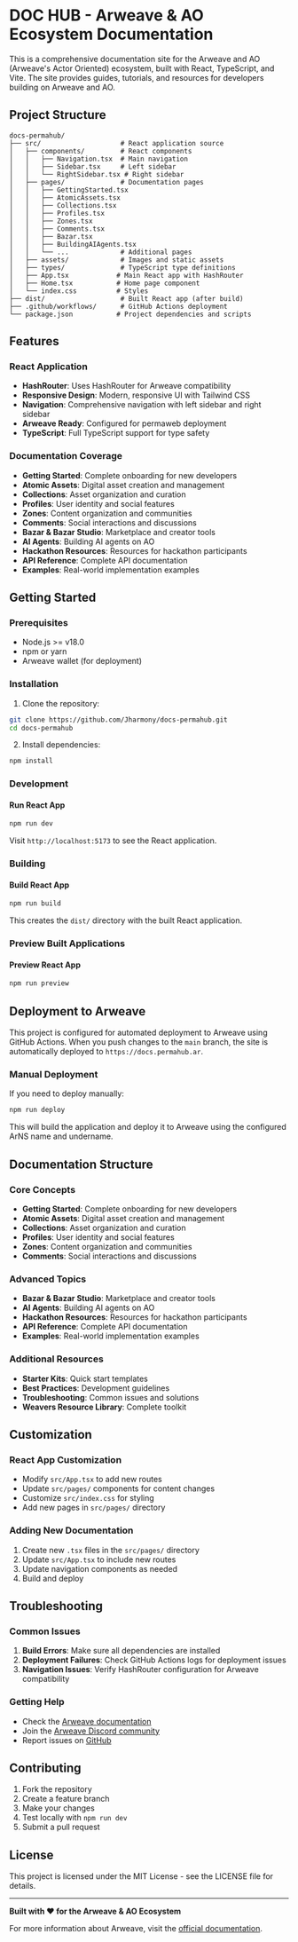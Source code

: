 # DOC HUB - Arweave & AO Ecosystem Documentation

This is a comprehensive documentation site for the Arweave and AO (Arweave's Actor Oriented) ecosystem, built with React, TypeScript, and Vite. The site provides guides, tutorials, and resources for developers building on Arweave and AO.

## Project Structure

```
docs-permahub/
├── src/                    # React application source
│   ├── components/         # React components
│   │   ├── Navigation.tsx  # Main navigation
│   │   ├── Sidebar.tsx     # Left sidebar
│   │   └── RightSidebar.tsx # Right sidebar
│   ├── pages/              # Documentation pages
│   │   ├── GettingStarted.tsx
│   │   ├── AtomicAssets.tsx
│   │   ├── Collections.tsx
│   │   ├── Profiles.tsx
│   │   ├── Zones.tsx
│   │   ├── Comments.tsx
│   │   ├── Bazar.tsx
│   │   ├── BuildingAIAgents.tsx
│   │   └── ...             # Additional pages
│   ├── assets/             # Images and static assets
│   ├── types/              # TypeScript type definitions
│   ├── App.tsx            # Main React app with HashRouter
│   ├── Home.tsx           # Home page component
│   └── index.css          # Styles
├── dist/                   # Built React app (after build)
├── .github/workflows/      # GitHub Actions deployment
└── package.json           # Project dependencies and scripts
```

## Features

### React Application
- **HashRouter**: Uses HashRouter for Arweave compatibility
- **Responsive Design**: Modern, responsive UI with Tailwind CSS
- **Navigation**: Comprehensive navigation with left sidebar and right sidebar
- **Arweave Ready**: Configured for permaweb deployment
- **TypeScript**: Full TypeScript support for type safety

### Documentation Coverage
- **Getting Started**: Complete onboarding for new developers
- **Atomic Assets**: Digital asset creation and management
- **Collections**: Asset organization and curation
- **Profiles**: User identity and social features
- **Zones**: Content organization and communities
- **Comments**: Social interactions and discussions
- **Bazar & Bazar Studio**: Marketplace and creator tools
- **AI Agents**: Building AI agents on AO
- **Hackathon Resources**: Resources for hackathon participants
- **API Reference**: Complete API documentation
- **Examples**: Real-world implementation examples

## Getting Started

### Prerequisites

- Node.js >= v18.0
- npm or yarn
- Arweave wallet (for deployment)

### Installation

1. Clone the repository:
```bash
git clone https://github.com/Jharmony/docs-permahub.git
cd docs-permahub
```

2. Install dependencies:
```bash
npm install
```

### Development

#### Run React App
```bash
npm run dev
```
Visit `http://localhost:5173` to see the React application.

### Building

#### Build React App
```bash
npm run build
```
This creates the `dist/` directory with the built React application.

### Preview Built Applications

#### Preview React App
```bash
npm run preview
```

## Deployment to Arweave

This project is configured for automated deployment to Arweave using GitHub Actions. When you push changes to the `main` branch, the site is automatically deployed to `https://docs.permahub.ar`.

### Manual Deployment

If you need to deploy manually:

```bash
npm run deploy
```

This will build the application and deploy it to Arweave using the configured ArNS name and undername.

## Documentation Structure

### Core Concepts
- **Getting Started**: Complete onboarding for new developers
- **Atomic Assets**: Digital asset creation and management
- **Collections**: Asset organization and curation
- **Profiles**: User identity and social features
- **Zones**: Content organization and communities
- **Comments**: Social interactions and discussions

### Advanced Topics
- **Bazar & Bazar Studio**: Marketplace and creator tools
- **AI Agents**: Building AI agents on AO
- **Hackathon Resources**: Resources for hackathon participants
- **API Reference**: Complete API documentation
- **Examples**: Real-world implementation examples

### Additional Resources
- **Starter Kits**: Quick start templates
- **Best Practices**: Development guidelines
- **Troubleshooting**: Common issues and solutions
- **Weavers Resource Library**: Complete toolkit

## Customization

### React App Customization
- Modify `src/App.tsx` to add new routes
- Update `src/pages/` components for content changes
- Customize `src/index.css` for styling
- Add new pages in `src/pages/` directory

### Adding New Documentation
1. Create new `.tsx` files in the `src/pages/` directory
2. Update `src/App.tsx` to include new routes
3. Update navigation components as needed
4. Build and deploy

## Troubleshooting

### Common Issues

1. **Build Errors**: Make sure all dependencies are installed
2. **Deployment Failures**: Check GitHub Actions logs for deployment issues
3. **Navigation Issues**: Verify HashRouter configuration for Arweave compatibility

### Getting Help

- Check the [Arweave documentation](https://docs.arweave.org/)
- Join the [Arweave Discord community](https://discord.gg/arweave)
- Report issues on [GitHub](https://github.com/Jharmony/docs-permahub)

## Contributing

1. Fork the repository
2. Create a feature branch
3. Make your changes
4. Test locally with `npm run dev`
5. Submit a pull request

## License

This project is licensed under the MIT License - see the LICENSE file for details.

---

**Built with ❤️ for the Arweave & AO Ecosystem**

For more information about Arweave, visit the [official documentation](https://docs.arweave.org/). 